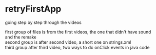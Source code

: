 # retryFirstApp

going step by step through the videos

first group of files is from the first videos, the one that didn't have sound and the remake
<br>
second group is after second video, a short one on strings.xml
<br>
third group after third video, two ways to do onClick events in java code

